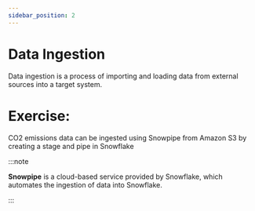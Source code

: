 ```yaml
---
sidebar_position: 2
---
```


# Data Ingestion

Data ingestion is a process of importing and loading data from external sources into a target system. 

# Exercise: 

 CO2 emissions data can be ingested using Snowpipe from Amazon S3 by creating a stage and pipe in Snowflake 

 
:::note

**Snowpipe** is a cloud-based service provided by Snowflake, which automates the ingestion of data into Snowflake. 

:::

